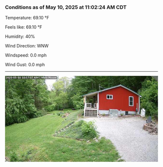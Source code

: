 ### Conditions as of May 10, 2025 at 11:02:24 AM CDT 

Temperature: 69.10 &deg;F

Feels like: 69.10 &deg;F

Humidity: 40%

Wind Direction: WNW

Windspeed: 0.0 mph

Wind Gust: 0.0 mph

---

<img src="./images/latest.jpeg"/>

